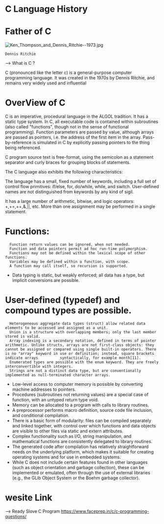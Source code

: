 

# C Language History

# Father of C
  ![Ken_Thompson_and_Dennis_Ritchie--1973 jpg](https://user-images.githubusercontent.com/96967364/195396168-638bb779-1be6-458a-84e0-08578837f8a4.jpg)
  
    Dennis Ritchie 
    

--> What is C ?

  C (pronounced like the letter c) is a general-purpose computer programming language. It was created in the 1970s by Dennis Ritchie, and remains very widely used and influential

# OverView of C

  C is an imperative, procedural language in the ALGOL tradition. It has a static type system. In C, all executable code is contained within subroutines (also called "functions", though not in the sense of functional programming). Function parameters are passed by value, although arrays are passed as pointers, i.e. the address of the first item in the array. Pass-by-reference is simulated in C by explicitly passing pointers to the thing being referenced.

C program source text is free-format, using the semicolon as a statement separator and curly braces for grouping blocks of statements.

The C language also exhibits the following characteristics:

The language has a small, fixed number of keywords, including a full set of control flow primitives: if/else, for, do/while, while, and switch. User-defined names are not distinguished from keywords by any kind of sigil.

It has a large number of arithmetic, bitwise, and logic operators: +,+=,++,&,||, etc.
More than one assignment may be performed in a single statement.

# Functions:
      Function return values can be ignored, when not needed.
      Function and data pointers permit ad hoc run-time polymorphism.
      Functions may not be defined within the lexical scope of other functions.
      Variables may be defined within a function, with scope.
      A function may call itself, so recursion is supported.
* Data typing is static, but weakly enforced; all data has a type, but implicit conversions are possible.
# User-defined (typedef) and compound types are possible.
      Heterogeneous aggregate data types (struct) allow related data elements to be accessed and assigned as a unit.
      Union is a structure with overlapping members; only the last member stored is valid.
      Array indexing is a secondary notation, defined in terms of pointer arithmetic. Unlike structs, arrays are not first-class objects: they cannot be assigned or compared using single built-in operators. There is no "array" keyword in use or definition; instead, square brackets indicate arrays          syntactically, for example month[11].
      Enumerated types are possible with the enum keyword. They are freely interconvertible with integers.
      Strings are not a distinct data type, but are conventionally implemented as null-terminated character arrays.
* Low-level access to computer memory is possible by converting machine addresses to pointers.
* Procedures (subroutines not returning values) are a special case of function, with an untyped return type void.
* Memory can be allocated to a program with calls to library routines.
* A preprocessor performs macro definition, source code file inclusion, and conditional compilation.
* There is a basic form of modularity: files can be compiled separately and linked together, with control over which functions and data objects are visible to other files via static and extern attributes.
* Complex functionality such as I/O, string manipulation, and mathematical functions are consistently delegated to library routines.
* The generated code after compilation has relatively straightforward needs on the underlying platform, which makes it suitable for creating operating systems and for use in embedded systems.
* While C does not include certain features found in other languages (such as object orientation and garbage collection), these can be implemented or emulated, often through the use of external libraries (e.g., the GLib Object System or the Boehm garbage collector).
  

# wesite Link
   
   --> Ready Slove C Program
      https://www.faceprep.in/c/c-programming-questions/
